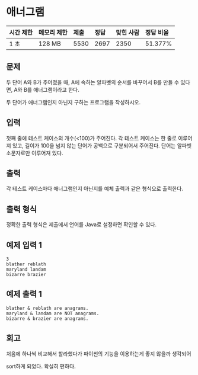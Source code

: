 # 애너그램 

| 시간 제한 | 메모리 제한 | 제출 | 정답 | 맞힌 사람 | 정답 비율 |
| :-------- | :---------- | :--- | :--- | :-------- | :-------- |
| 1 초      | 128 MB      | 5530 | 2697 | 2350      | 51.377%   |

## 문제

두 단어 A와 B가 주어졌을 때, A에 속하는 알파벳의 순서를 바꾸어서 B를 만들 수 있다면, A와 B를 애너그램이라고 한다.

두 단어가 애너그램인지 아닌지 구하는 프로그램을 작성하시오.

## 입력

첫째 줄에 테스트 케이스의 개수(<100)가 주어진다. 각 테스트 케이스는 한 줄로 이루어져 있고, 길이가 100을 넘지 않는 단어가 공백으로 구분되어서 주어진다. 단어는 알파벳 소문자로만 이루어져 있다.

## 출력

각 테스트 케이스마다 애너그램인지 아닌지를 예체 출력과 같은 형식으로 출력한다. 

## 출력 형식

정확한 출력 형식은 제출에서 언어를 Java로 설정하면 확인할 수 있다.

## 예제 입력 1

```
3
blather reblath
maryland landam
bizarre brazier
```

## 예제 출력 1

```
blather & reblath are anagrams.
maryland & landam are NOT anagrams.
bizarre & brazier are anagrams.
```

## 회고
처음에 하나씩 비교해서 할라했다가 파이썬의 기능을 이용하는게 좋지 않을까 생각되어

sort하게 되었다. 확실히 편하다.